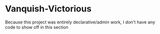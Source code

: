 # Vanquish-Victorious
Because this project was entirely declarative/admin work, I don't have any code to show off in this section
